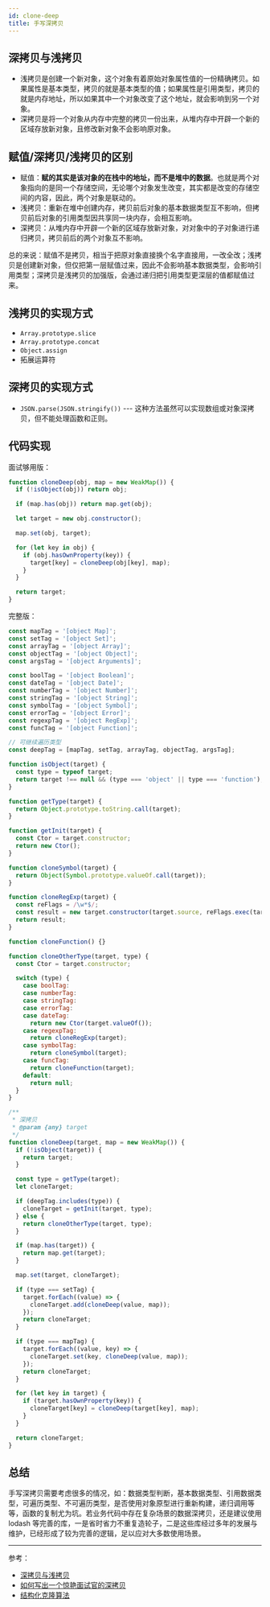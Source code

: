 ```yaml
---
id: clone-deep
title: 手写深拷贝
---
```


## 深拷贝与浅拷贝

- 浅拷贝是创建一个新对象，这个对象有着原始对象属性值的一份精确拷贝。如果属性是基本类型，拷贝的就是基本类型的值；如果属性是引用类型，拷贝的就是内存地址，所以如果其中一个对象改变了这个地址，就会影响到另一个对象。
- 深拷贝是将一个对象从内存中完整的拷贝一份出来，从堆内存中开辟一个新的区域存放新对象，且修改新对象不会影响原对象。

## 赋值/深拷贝/浅拷贝的区别

- 赋值：**赋的其实是该对象的在栈中的地址，而不是堆中的数据**。也就是两个对象指向的是同一个存储空间，无论哪个对象发生改变，其实都是改变的存储空间的内容，因此，两个对象是联动的。
- 浅拷贝：重新在堆中创建内存，拷贝前后对象的基本数据类型互不影响，但拷贝前后对象的引用类型因共享同一块内存，会相互影响。
- 深拷贝：从堆内存中开辟一个新的区域存放新对象，对对象中的子对象进行递归拷贝，拷贝前后的两个对象互不影响。

总的来说：赋值不是拷贝，相当于把原对象直接换个名字直接用，一改全改；浅拷贝是创建新对象，但仅把第一层赋值过来，因此不会影响基本数据类型，会影响引用类型；深拷贝是浅拷贝的加强版，会通过递归把引用类型更深层的值都赋值过来。

## 浅拷贝的实现方式

- `Array.prototype.slice`
- `Array.prototype.concat`
- `Object.assign`
- 拓展运算符

## 深拷贝的实现方式

- `JSON.parse(JSON.stringify())` --- 这种方法虽然可以实现数组或对象深拷贝，但不能处理函数和正则。

## 代码实现

面试够用版：

```js
function cloneDeep(obj, map = new WeakMap()) {
  if (!isObject(obj)) return obj;

  if (map.has(obj)) return map.get(obj);

  let target = new obj.constructor();

  map.set(obj, target);

  for (let key in obj) {
    if (obj.hasOwnProperty(key)) {
      target[key] = cloneDeep(obj[key], map);
    }
  }

  return target;
}
```

完整版：

```js
const mapTag = '[object Map]';
const setTag = '[object Set]';
const arrayTag = '[object Array]';
const objectTag = '[object Object]';
const argsTag = '[object Arguments]';

const boolTag = '[object Boolean]';
const dateTag = '[object Date]';
const numberTag = '[object Number]';
const stringTag = '[object String]';
const symbolTag = '[object Symbol]';
const errorTag = '[object Error]';
const regexpTag = '[object RegExp]';
const funcTag = '[object Function]';

// 可继续遍历类型
const deepTag = [mapTag, setTag, arrayTag, objectTag, argsTag];

function isObject(target) {
  const type = typeof target;
  return target !== null && (type === 'object' || type === 'function');
}

function getType(target) {
  return Object.prototype.toString.call(target);
}

function getInit(target) {
  const Ctor = target.constructor;
  return new Ctor();
}

function cloneSymbol(target) {
  return Object(Symbol.prototype.valueOf.call(target));
}

function cloneRegExp(target) {
  const reFlags = /\w*$/;
  const result = new target.constructor(target.source, reFlags.exec(target));
  return result;
}

function cloneFunction() {}

function cloneOtherType(target, type) {
  const Ctor = target.constructor;

  switch (type) {
    case boolTag:
    case numberTag:
    case stringTag:
    case errorTag:
    case dateTag:
      return new Ctor(target.valueOf());
    case regexpTag:
      return cloneRegExp(target);
    case symbolTag:
      return cloneSymbol(target);
    case funcTag:
      return cloneFunction(target);
    default:
      return null;
  }
}

/**
 * 深拷贝
 * @param {any} target
 */
function cloneDeep(target, map = new WeakMap()) {
  if (!isObject(target)) {
    return target;
  }

  const type = getType(target);
  let cloneTarget;

  if (deepTag.includes(type)) {
    cloneTarget = getInit(target, type);
  } else {
    return cloneOtherType(target, type);
  }

  if (map.has(target)) {
    return map.get(target);
  }

  map.set(target, cloneTarget);

  if (type === setTag) {
    target.forEach((value) => {
      cloneTarget.add(cloneDeep(value, map));
    });
    return cloneTarget;
  }

  if (type === mapTag) {
    target.forEach((value, key) => {
      cloneTarget.set(key, cloneDeep(value, map));
    });
    return cloneTarget;
  }

  for (let key in target) {
    if (target.hasOwnProperty(key)) {
      cloneTarget[key] = cloneDeep(target[key], map);
    }
  }

  return cloneTarget;
}
```

## 总结

手写深拷贝需要考虑很多的情况，如：数据类型判断，基本数据类型、引用数据类型，可遍历类型、不可遍历类型，是否使用对象原型进行重新构建，递归调用等等，函数的复制尤为坑。若业务代码中存在复杂场景的数据深拷贝，还是建议使用 lodash 等完善的库，一是省时省力不重复造轮子，二是这些库经过多年的发展与维护，已经形成了较为完善的逻辑，足以应对大多数使用场景。

---

参考：

- [深拷贝与浅拷贝](https://juejin.im/post/5b5dcf8351882519790c9a2e)
- [如何写出一个惊艳面试官的深拷贝](https://juejin.im/post/5d6aa4f96fb9a06b112ad5b1)
- [结构化克隆算法](https://developer.mozilla.org/zh-CN/docs/Web/Guide/API/DOM/The_structured_clone_algorithm#%E7%9B%B8%E5%85%B3%E9%93%BE%E6%8E%A5)
